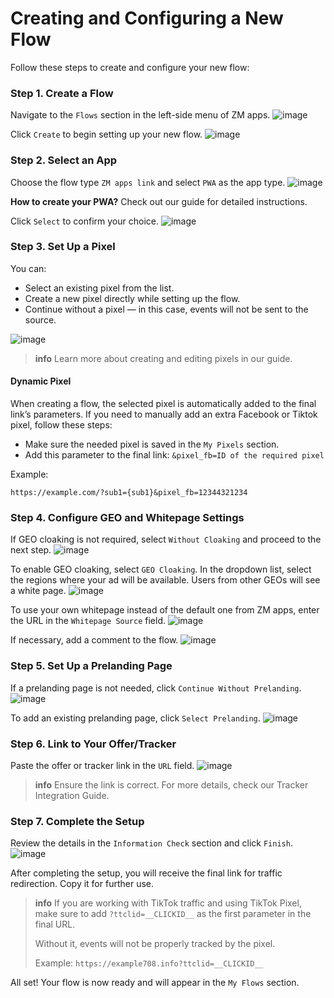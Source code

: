# Creating and Configuring a New Flow

Follow these steps to create and configure your new flow:

### Step 1. Create a Flow

Navigate to the `Flows` section in the left-side menu of ZM apps.
![image](/img/5.4/image1.png)

Click `Create` to begin setting up your new flow.
![image](/img/5.4/image2.png)

### Step 2. Select an App

Choose the flow type `ZM apps link` and select `PWA` as the app type.
![image](/img/5.4/image3.png)

**How to create your PWA?**
Check out our guide for detailed instructions.

Click `Select` to confirm your choice.
![image](/img/5.4/image4.png)

### Step 3. Set Up a Pixel

You can:
* Select an existing pixel from the list.
* Create a new pixel directly while setting up the flow.
* Continue without a pixel — in this case, events will not be sent to the source.

![image](/img/5.4/image5.png)

> **info**
> Learn more about creating and editing pixels in our guide.

#### Dynamic Pixel

When creating a flow, the selected pixel is automatically added to the final link’s parameters.
If you need to manually add an extra Facebook or Tiktok pixel, follow these steps:

* Make sure the needed pixel is saved in the `My Pixels` section.
* Add this parameter to the final link: `&pixel_fb=ID of the required pixel`

Example:
```
https://example.com/?sub1={sub1}&pixel_fb=12344321234
```

### Step 4. Configure GEO and Whitepage Settings

If GEO cloaking is not required, select `Without Cloaking` and proceed to the next step.
![image](/img/5.4/image6.png)

To enable GEO cloaking, select `GEO Cloaking`. In the dropdown list, select the regions where your ad will be available. Users from other GEOs will see a white page.
![image](/img/5.4/image7.png)

To use your own whitepage instead of the default one from ZM apps, enter the URL in the `Whitepage Source` field.
![image](/img/5.4/image8.png)

If necessary, add a comment to the flow.
![image](/img/5.4/image9.png)

### Step 5. Set Up a Prelanding Page

If a prelanding page is not needed, click `Continue Without Prelanding`.
![image](/img/5.4/image10.png)

To add an existing prelanding page, click `Select Prelanding`.
![image](/img/5.4/image11.png)

### Step 6. Link to Your Offer/Tracker

Paste the offer or tracker link in the `URL` field.
![image](/img/5.4/image12.png)

> **info**
> Ensure the link is correct. For more details, check our Tracker Integration Guide.

### Step 7. Complete the Setup

Review the details in the `Information Check` section and click `Finish`.
![image](/img/5.4/image13.png)

After completing the setup, you will receive the final link for traffic redirection. Copy it for further use.

> **info**
> If you are working with TikTok traffic and using TikTok Pixel, make sure to add `?ttclid=__CLICKID__` as the first parameter in the final URL.
>
> Without it, events will not be properly tracked by the pixel.
>
> Example: `https://example708.info?ttclid=__CLICKID__`

All set! Your flow is now ready and will appear in the `My Flows` section.